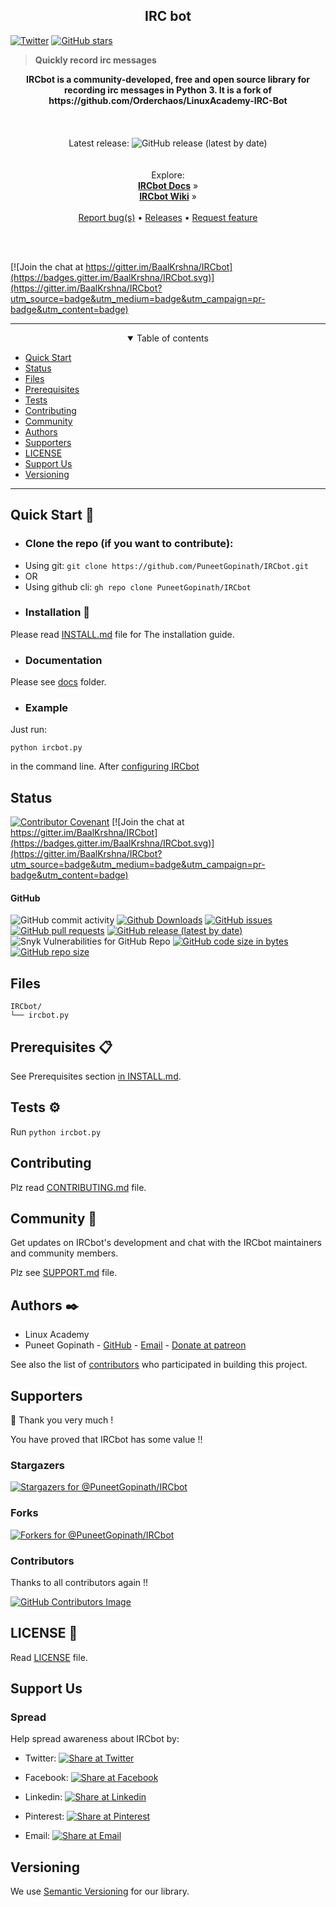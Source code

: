 <div class="card">
  <link rel="stylesheet" href="https://puneetgopinath.github.io/css/main.css" />
  <h2 align="center">IRC bot</h2>
  <a href="https://twitter.com/intent/tweet?text=This%20Python%20IRCbot%20Helped%20Me%20A%20Lot.%20Make%20Sure%20To%20Check%20It%20Out:\&url=https%3A%2F%2Fgithub.com%2FPuneetGopinath%2FIRCbot\&hashtags=py,backend,developer,opensource,python"><img alt="Twitter" src="https://img.shields.io/twitter/url?style=social&url=https%3A%2F%2Fgithub.com%2FPuneetGopinath%2FIRCbot" /></a>
  <a href="https://github.com/PuneetGopinath/IRCbot/stargazers"><img alt="GitHub stars" src="https://img.shields.io/github/stars/PuneetGopinath/IRCbot?style=social"></a>
  <blockquote><b>Quickly record irc messages</b></blockquote>

  <p align="center">
    <b>IRCbot is a community-developed, free and open source library for recording irc messages in Python 3. It is a fork of https://github.com/Orderchaos/LinuxAcademy-IRC-Bot</b><br><br>
    <br><br>
    Latest release: <img alt="GitHub release (latest by date)" src="https://img.shields.io/github/v/release/PuneetGopinath/IRCbot"><br>
    <br><br>Explore:<br>
    <a href="https://github.com/PuneetGopinath/IRCbot/blob/main/docs"><b>IRCbot Docs</b></a> &raquo;<br>
    <a href="https://github.com/PuneetGopinath/IRCbot/wiki"><b>IRCbot Wiki</b></a> &raquo;<br><br>
    <a href="https://github.com/PuneetGopinath/IRCbot/issues/new?template=bug_report.md">Report bug(s)</a> • <a href="https://github.com/PuneetGopinath/IRCbot/releases">Releases</a> • <a href="https://github.com/PuneetGopinath/IRCbot/issues/new?template=feature_request.md">Request feature</a>
  </p><br><br>
</div>

[![Join the chat at https://gitter.im/BaalKrshna/IRCbot](https://badges.gitter.im/BaalKrshna/IRCbot.svg)](https://gitter.im/BaalKrshna/IRCbot?utm_source=badge&utm_medium=badge&utm_campaign=pr-badge&utm_content=badge)

---------------------------------------------------------------------

<details open="true">
    <summary align="center">Table of contents</summary>

 * [Quick Start](#quick-start)
 * [Status](#status)
 * [Files](#files)
 * [Prerequisites](#prerequisites)
 * [Tests](#tests)
 * [Contributing](#contributing)
 * [Community](#community)
 * [Authors](#authors)
 * [Supporters](#supporters)
 * [LICENSE](#license)
 * [Support Us](#support-us)
 * [Versioning](#versioning)

</details>

---------------------------------------------------------------------

<h2><a name="quick-start">Quick Start 🚀</a></h2>

- ### Clone the repo (if you want to contribute):

 * Using git:
`git clone https://github.com/PuneetGopinath/IRCbot.git`
 * OR
 * Using github cli:
`gh repo clone PuneetGopinath/IRCbot`

- ### Installation 🔧

Please read [INSTALL.md](INSTALL.md) file for The installation guide.

- ### Documentation

Please see [docs](docs/README.md) folder.

- ### Example

Just run:

    python ircbot.py
in the command line. After [configuring IRCbot](docs/config.md)

<h2><a name="status">Status</a></h2>

[![Contributor Covenant](https://img.shields.io/badge/Contributor%20Covenant-2.0-4baaaa.svg)](.github/CODE_OF_CONDUCT.md)
[![Join the chat at https://gitter.im/BaalKrshna/IRCbot](https://badges.gitter.im/BaalKrshna/IRCbot.svg)](https://gitter.im/BaalKrshna/IRCbot?utm_source=badge&utm_medium=badge&utm_campaign=pr-badge&utm_content=badge)

#### GitHub

![GitHub commit activity](https://img.shields.io/github/commit-activity/y/PuneetGopinath/IRCbot)
[![Github Downloads](https://img.shields.io/github/downloads/PuneetGopinath/IRCbot/total.svg)](https://github.com/PuneetGopinath/IRCbot/releases)
[![GitHub issues](https://img.shields.io/github/issues-raw/PuneetGopinath/IRCbot)](https://github.com/PuneetGopinath/IRCbot/issues)
[![GitHub pull requests](https://img.shields.io/github/issues-pr-raw/PuneetGopinath/IRCbot)](https://github.com/PuneetGopinath/IRCbot/pulls)
[![GitHub release (latest by date)](https://img.shields.io/github/v/release/PuneetGopinath/IRCbot)](https://github.com/PuneetGopinath/IRCbot/releases)
![Snyk Vulnerabilities for GitHub Repo](https://img.shields.io/snyk/vulnerabilities/github/PuneetGopinath/IRCbot)
[![GitHub code size in bytes](https://img.shields.io/github/languages/code-size/PuneetGopinath/IRCbot)]()
[![GitHub repo size](https://img.shields.io/github/repo-size/PuneetGopinath/IRCbot)]()

<h2><a name="files">Files️</a></h2>

```text
IRCbot/
└── ircbot.py
```

<h2><a name="prerequisites">Prerequisites 📋</a></h2>

See Prerequisites section [in INSTALL.md](INSTALL.md#prerequisites).

<h2><a name="tests">Tests ⚙️</a></h2>

Run `python ircbot.py`

<h2><a name="contributing">Contributing</a></h2>

Plz read [CONTRIBUTING.md](.github/CONTRIBUTING.md)</a> file.

<h2><a name="community">Community 💬</a></h2>

Get updates on IRCbot's development and chat with the IRCbot maintainers and community members.

Plz see [SUPPORT.md](https://github.com/PuneetGopinath/IRCbot/blob/main/.github/SUPPORT.md) file.

<h2><a name="authors">Authors ✒️</a></h2>

 * Linux Academy
 * Puneet Gopinath - [GitHub](https://github.com/PuneetGopinath) - [Email](mailto:baalkrshna@gmail.com) - [Donate at patreon](https://patreon.com/PuneetGopinath)

See also the list of [contributors](https://github.com/PuneetGopinath/IRCbot/graphs/contributors) who participated in building this project.

<h2><a name="supporters">Supporters</a></h2>

👏 Thank you very much !

You have proved that IRCbot has some value !!

### Stargazers

[![Stargazers for @PuneetGopinath/IRCbot](https://reporoster.com/stars/PuneetGopinath/IRCbot)](https://github.com/PuneetGopinath/IRCbot/stargazers)

### Forks

[![Forkers for @PuneetGopinath/IRCbot](https://reporoster.com/forks/PuneetGopinath/IRCbot)](https://github.com/PuneetGopinath/IRCbot/network/members)

### Contributors

Thanks to all contributors again !!

[![GitHub Contributors Image](https://contrib.rocks/image?repo=PuneetGopinath/IRCbot)](https://github.com/PuneetGopinath/IRCbot/contributors)

<h2><a name="license">LICENSE 📄</a></h2>

Read [LICENSE](LICENSE) file.

<h2><a name="support-us">Support Us</a></h2>

### Spread

Help spread awareness about IRCbot by:

 * Twitter: [![Share at Twitter](https://img.shields.io/badge/Share-Twitter-%231DA1F2?style=flat-square)](https://twitter.com/intent/tweet?text=This%20Python%20IRCbot%20Helped%20Me%20A%20Lot.%20Make%20Sure%20To%20Check%20It%20Out:\&url=https://github.com/PuneetGopinath/IRCbot\&hashtags=py,backend,developer,opensource,python)

 * Facebook: [![Share at Facebook](https://img.shields.io/badge/Share-Facebook-%233b5998?style=flat-square)](https://www.facebook.com/sharer/sharer.php?u=https://github.com/PuneetGopinath/IRCbot)

 * Linkedin: [![Share at Linkedin](https://img.shields.io/badge/Share-Linkedin-%230e76a8?style=flat-square)](https://www.linkedin.com/shareArticle?mini=true\&url=https://github.com/PuneetGopinath/IRCbot)

 * Pinterest: [![Share at Pinterest](https://img.shields.io/badge/Share-Pinterest-%23c8232c?style=flat-square)](https://pinterest.com/pin/create/button/?media=\&description=This%20Python%20IRCbot%20Helped%20Me%20A%20Lot.%20Make%20Sure%20To%20Check%20It%20Out:\&url=https://github.com/PuneetGopinath/IRCbot)

 * Email: [![Share at Email](https://img.shields.io/badge/Share-Email-green?style=flat-square)](mailto:baalkrshna@gmail.com?\&subject=See%20this%20Awesome%20Python%20IRCbot\&cc=\&bcc=\&body=This%20Python%20IRCbot%20Helped%20Me%20A%20Lot.%20Make%20Sure%20To%20Check%20It%20Out:%0Ahttps://github.com/PuneetGopinath/IRCbot)

<h2><a name="versioning">Versioning</a></h2>

We use [Semantic Versioning](https://semver.org) for our library.
